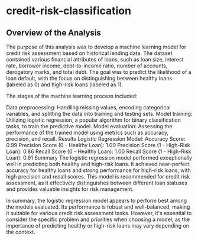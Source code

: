 # credit-risk-classification


## Overview of the Analysis

The purpose of this analysis was to develop a machine learning model for credit risk assessment based on historical lending data. The dataset contained various financial attributes of loans, such as loan size, interest rate, borrower income, debt-to-income ratio, number of accounts, derogatory marks, and total debt. The goal was to predict the likelihood of a loan default, with the focus on distinguishing between healthy loans (labeled as 0) and high-risk loans (labeled as 1).

The stages of the machine learning process included:

Data preprocessing: Handling missing values, encoding categorical variables, and splitting the data into training and testing sets.
Model training: Utilizing logistic regression, a popular algorithm for binary classification tasks, to train the predictive model.
Model evaluation: Assessing the performance of the trained model using metrics such as accuracy, precision, and recall.
Results
Logistic Regression Model:
Accuracy Score: 0.99
Precision Score (0 - Healthy Loan): 1.00
Precision Score (1 - High-Risk Loan): 0.86
Recall Score (0 - Healthy Loan): 1.00
Recall Score (1 - High-Risk Loan): 0.91
Summary
The logistic regression model performed exceptionally well in predicting both healthy and high-risk loans. It achieved near-perfect accuracy for healthy loans and strong performance for high-risk loans, with high precision and recall scores. This model is recommended for credit risk assessment, as it effectively distinguishes between different loan statuses and provides valuable insights for risk management.

In summary, the logistic regression model appears to perform best among the models evaluated. Its performance is robust and well-balanced, making it suitable for various credit risk assessment tasks. However, it's essential to consider the specific problem and priorities when choosing a model, as the importance of predicting healthy or high-risk loans may vary depending on the context.
